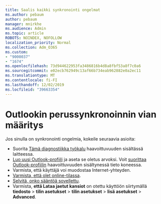 ```yaml
---
title: Saalis kaikki synkronointi ongelmat
ms.author: pebaum
author: pebaum
manager: mnirkhe
ms.audience: Admin
ms.topic: article
ROBOTS: NOINDEX, NOFOLLOW
localization_priority: Normal
ms.collection: Adm_O365
ms.custom:
- "9000037"
- "1674"
ms.openlocfilehash: 73d944622953fa3486816b4d8a8fbf53a8f7c0a6
ms.sourcegitcommit: e02ecb762949c13af66b734eab962882e0a2ec11
ms.translationtype: MT
ms.contentlocale: fi-FI
ms.lasthandoff: 12/02/2019
ms.locfileid: "39663354"
---
```

# <a name="basic-outlook-sync-troubleshooting"></a>Outlookin perussynkronoinnin vian määritys

Jos sinulla on synkronointi ongelmia, kokeile seuraavia asioita:

- Suorita [Tämä diagnostiikka työkalu](https://aka.ms/sara-outlooksendreceive) haavoittuvuuden sisältässä laitteessa.
- [Luo uusi Outlook-profiili](https://support.office.com/article/f544c1ba-3352-4b3b-be0b-8d42a540459d) ja aseta se oletus arvoksi. Voit [suorittaa Outlook-profiilin](https://aka.ms/SaRA-OutlookSetupProfile) haavoittuvuuden sisältynessä tieto koneessa.
- Varmista, että käyttäjä voi muodostaa Internet-yhteyden. 
- [Varmista, että olet online-tilassa](https://support.office.com/article/2460e4a8-16c7-47fc-b204-b1549275aac9).
- [Selvitä, onko sääntöä sovellettu](https://support.office.com/article/C24F5DEA-9465-4DF4-AD17-A50704D66C59).
- Varmista, **että Lataa jaetut kansiot** on otettu käyttöön siirtymällä **tiedosto** > **tilin asetukset** > **tilin asetukset** > **lisä asetukset** > **Advanced**.